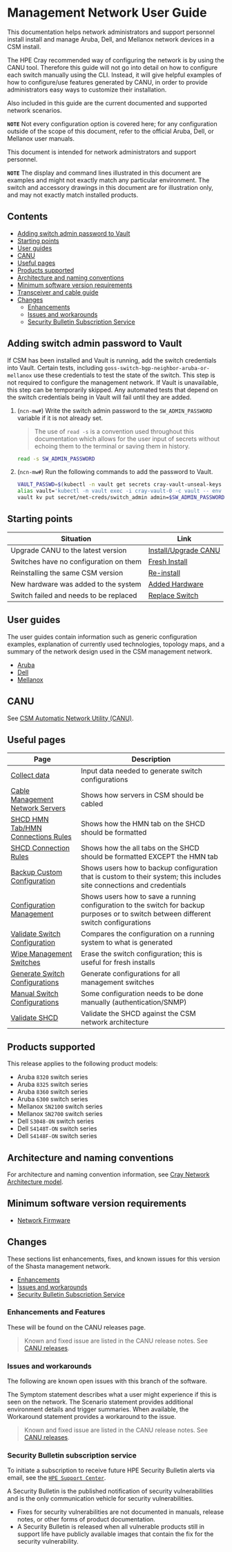 # Management Network User Guide

This documentation helps network administrators and support personnel install install and manage Aruba, Dell, and
Mellanox network devices in a CSM install.

The HPE Cray recommended way of configuring the network is by using the CANU tool. Therefore this guide will not go into
detail on how to configure each switch manually using the CLI. Instead, it will give helpful examples of how to
configure/use features generated by CANU, in order to provide administrators easy ways to customize their installation.

Also included in this guide are the current documented and supported network scenarios.

**`NOTE`** Not every configuration option is covered here; for any configuration outside of the scope of this document,
refer to the official Aruba, Dell, or Mellanox user manuals.

This document is intended for network administrators and support personnel.

**`NOTE`** The display and command lines illustrated in this document are examples and might not exactly match any
particular environment. The switch and accessory drawings in this document are for illustration only, and may not
exactly match installed products.

## Contents

* [Adding switch admin password to Vault](#adding-switch-admin-password-to-vault)
* [Starting points](#starting-points)
* [User guides](#user-guides)
* [CANU](#canu)
* [Useful pages](#useful-pages)
* [Products supported](#products-supported)
* [Architecture and naming conventions](#architecture-and-naming-conventions)
* [Minimum software version requirements](#minimum-software-version-requirements)
* [Transceiver and cable guide](transceiver_cable_guide.md)
* [Changes](#changes)
  * [Enhancements](#enhancements-and-features)
  * [Issues and workarounds](#issues-and-workarounds)
  * [Security Bulletin Subscription Service](#security-bulletin-subscription-service)

## Adding switch admin password to Vault

If CSM has been installed and Vault is running, add the switch credentials into Vault. Certain tests,
including `goss-switch-bgp-neighbor-aruba-or-mellanox` use these credentials to test the state of the switch. This step
is not required to configure the management network. If Vault is unavailable, this step can be temporarily skipped. Any
automated tests that depend on the switch credentials being in Vault will fail until they are added.

1. (`ncn-mw#`) Write the switch admin password to the `SW_ADMIN_PASSWORD` variable if it is not already set.

   > The use of `read -s` is a convention used throughout this documentation which allows for the
   > user input of secrets without echoing them to the terminal or saving them in history.

    ```bash
    read -s SW_ADMIN_PASSWORD
    ```

1. (`ncn-mw#`) Run the following commands to add the password to Vault.

    ```bash
    VAULT_PASSWD=$(kubectl -n vault get secrets cray-vault-unseal-keys -o json | jq -r '.data["vault-root"]' |  base64 -d)
    alias vault='kubectl -n vault exec -i cray-vault-0 -c vault -- env VAULT_TOKEN="$VAULT_PASSWD" VAULT_ADDR=http://127.0.0.1:8200 VAULT_FORMAT=json vault'
    vault kv put secret/net-creds/switch_admin admin=$SW_ADMIN_PASSWORD
    ```

## Starting points

| Situation                              | Link                                           |
|----------------------------------------|------------------------------------------------|
| Upgrade CANU to the latest version     | [Install/Upgrade CANU](canu_install_update.md) |
| Switches have no configuration on them | [Fresh Install](fresh_install.md)              |
| Reinstalling the same CSM version      | [Re-install](reinstall.md)                     |
| New hardware was added to the system   | [Added Hardware](added_hardware.md)            |
| Switch failed and needs to be replaced | [Replace Switch](replace_switch.md)            |

## User guides

The user guides contain information such as generic configuration examples, explanation of currently used technologies,
topology maps, and a summary of the network design used in the CSM management network.

* [Aruba](aruba/README.md)
* [Dell](dell/README.md)
* [Mellanox](mellanox/README.md)

## CANU

See [CSM Automatic Network Utility (CANU)](canu/README.md).

## Useful pages

| Page                                                                                 | Description                                                                                                                            |
|--------------------------------------------------------------------------------------|----------------------------------------------------------------------------------------------------------------------------------------|
| [Collect data](collect_data.md)                                                      | Input data needed to generate switch configurations                                                                                    |
| [Cable Management Network Servers](cable_management_network_servers.md)              | Shows how servers in CSM should be cabled                                                                                              |
| [SHCD HMN Tab/HMN Connections Rules](../../../install/shcd_hmn_connections_rules.md) | Shows how the HMN tab on the SHCD should be formatted                                                                                  |
| [SHCD Connection Rules](../../../install/shcd_hmn_connections_rules.md)              | Shows how the all tabs on the SHCD should be formatted EXCEPT the HMN tab                                                              |
| [Backup Custom Configuration](backup_custom_configurations.md)                       | Shows users how to backup configuration that is custom to their system; this includes site connections and credentials                 |
| [Configuration Management](config_management.md)                                     | Shows users how to save a running configuration to the switch for backup purposes or to switch between different switch configurations |
| [Validate Switch Configuration](validate_switch_configs.md)                          | Compares the configuration on a running system to what is generated                                                                    |
| [Wipe Management Switches](wipe_mgmt_switches.md)                                    | Erase the switch configuration; this is useful for fresh installs                                                                      |
| [Generate Switch Configurations](generate_switch_configs.md)                         | Generate configurations for all management switches                                                                                    |
| [Manual Switch Configurations](manual_switch_config.md)                              | Some configuration needs to be done manually (authentication/SNMP)                                                                     |
| [Validate SHCD](validate_shcd.md)                                                    | Validate the SHCD against the CSM network architecture                                                                                 |

## Products supported

This release applies to the following product models:

* Aruba `8320` switch series
* Aruba `8325` switch series
* Aruba `8360` switch series
* Aruba `6300` switch series
* Mellanox `SN2100` switch series
* Mellanox `SN2700` switch series
* Dell `S3048-ON` switch series
* Dell `S4148T-ON` switch series
* Dell `S4148F-ON` switch series

## Architecture and naming conventions

For architecture and naming convention information, see
[Cray Network Architecture model](https://github.com/Cray-HPE/canu/blob/main/network_modeling/models/cray-network-architecture.yaml).

## Minimum software version requirements

* [Network Firmware](firmware/update_management_network_firmware.md)

## Changes

These sections list enhancements, fixes, and known issues for this version of the Shasta management network.

* [Enhancements](#enhancements-and-features)
* [Issues and workarounds](#issues-and-workarounds)
* [Security Bulletin Subscription Service](#security-bulletin-subscription-service)

### Enhancements and Features

These will be found on the CANU releases page.

> Known and fixed issue are listed in the CANU release notes.
> See [CANU releases](https://github.com/Cray-HPE/canu/releases).

### Issues and workarounds

The following are known open issues with this branch of the software.

The Symptom statement describes what a user might experience if this is seen on the network. The Scenario statement
provides additional environment details and trigger summaries. When available, the Workaround statement provides a
workaround to the issue.

> Known and fixed issue are listed in the CANU release notes.
> See [CANU releases](https://github.com/Cray-HPE/canu/releases).

### Security Bulletin subscription service

To initiate a subscription to receive future HPE Security Bulletin alerts via email, see
the [`HPE Support Center`](https://support.hpe.com/connect/s/?language=en_US).

A Security Bulletin is the published notification of security vulnerabilities and is the only communication vehicle for
security vulnerabilities.

* Fixes for security vulnerabilities are not documented in manuals, release notes, or other forms of product
  documentation.
* A Security Bulletin is released when all vulnerable products still in support life have publicly available images that
  contain the fix for the security vulnerability.

